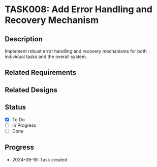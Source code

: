 # TASK008: Add Error Handling and Recovery Mechanism

## Description
Implement robust error handling and recovery mechanisms for both individual tasks and the overall system.

## Related Requirements
<!-- Add related requirement documents here -->

## Related Designs
<!-- Add related design documents here -->

## Status
- [x] To Do
- [ ] In Progress
- [ ] Done

## Progress
- 2024-09-19: Task created
